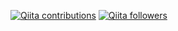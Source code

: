 [![Qiita contributions](https://qiita-badge.apiapi.app/s/nmxi/contributions.svg)](http://qiita.com/nmxi)
[![Qiita followers](https://qiita-badge.apiapi.app/s/nmxi/followers.svg)](http://qiita.com/nmxi)
